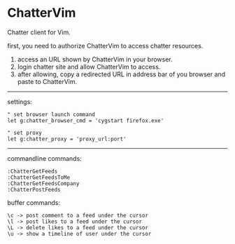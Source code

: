 ChatterVim
==========

Chatter client for Vim.  

first, you need to authorize ChatterVim to access chatter resources.  
1. access an URL shown by ChatterVim in your browser.  
2. login chatter site and allow ChatterVim to access.  
3. after allowing, copy a redirected URL in address bar of you browser and paste to ChatterVim.  

----
settings:

    " set browser launch command
    let g:chatter_browser_cmd = 'cygstart firefox.exe'

    " set proxy
    let g:chatter_proxy = 'proxy_url:port'

----
commandline commands:

    :ChatterGetFeeds
    :ChatterGetFeedsToMe
    :ChatterGetFeedsCompany
    :ChatterPostFeeds

buffer commands:

    \c -> post comment to a feed under the cursor  
    \l -> post likes to a feed under the cursor  
    \L -> delete likes to a feed under the cursor  
    \u -> show a timeline of user under the cursor  
